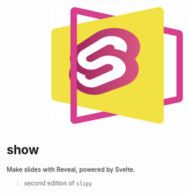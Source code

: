 <p align="center">
  <a href="./"><img alt="Show logo" src="logo.png" width=300></a>
</p>

# show

Make slides with Reveal, powered by Svelte.

> second edition of `slipy`
